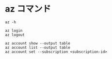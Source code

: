 # az コマンド

```
az -h
```

```
az login
az logout
```

```
az account show --output table
az account list --output table
az account set --subscription <subscription-id>
```
